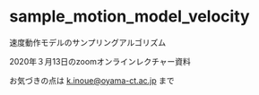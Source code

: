 # sample_motion_model_velocity
速度動作モデルのサンプリングアルゴリズム

2020年３月13日のzoomオンラインレクチャー資料

お気づきの点は k.inoue@oyama-ct.ac.jp まで

